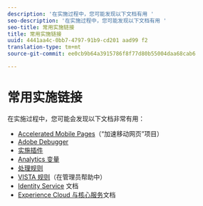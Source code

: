 ```yaml
---
description: '在实施过程中，您可能发现以下文档有用 '
seo-description: '在实施过程中，您可能发现以下文档有用 '
seo-title: 常用实施链接
title: 常用实施链接
uuid: 4441aa4c-0bb7-4797-91b9-cd201 aad99 f2
translation-type: tm+mt
source-git-commit: ee0cb9b64a3915786f8f77d80b55004daa68cab6

---
```



# 常用实施链接

在实施过程中，您可能会发现以下文档非常有用：

* [Accelerated Mobile Pages](../../implement/js-implementation/accelerated-mobile-pages.md#concept_CDB9B5D07C2A4B33A0B2FFDB8DF4EF68)（“加速移动网页”项目）
* [Adobe Debugger](../../implement/impl-testing/debugger.md#concept_B26FFE005EDD4E0FACB3117AE3E95AA2)
* [实施插件](../../implement/js-implementation/plugins/impl-plugins.md#concept_021F5E4A6BD745AE91E85E7138BE930F)
* [Analytics 变量](../../implement/js-implementation/c-variables/sc-variables.md#concept_E10E43221A2740FAAF900B79CE1EC5FB)
* [处理规则](https://marketing.adobe.com/resources/help/en_US/reference/?f=processing_rules)
* [VISTA 规则](https://marketing.adobe.com/resources/help/en_US/reference/?f=VISTA)（在管理员帮助中）
* [Identity Service](https://marketing.adobe.com/resources/help/en_US/mcvid/) 文档
* [Experience Cloud 与核心服务](https://marketing.adobe.com/resources/help/en_US/mcloud/?f=core_services)文档

